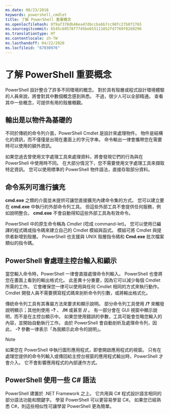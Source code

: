 ```yaml
---
ms.date: 08/23/2018
keywords: powershell,cmdlet
title: 了解 PowerShell 重要概念
ms.openlocfilehash: 8f9af370db46ea47dbccbabb7cc90fc27b8f2765
ms.sourcegitcommit: 6545c60578f7745be015111052fd7769f8289296
ms.translationtype: HT
ms.contentlocale: zh-TW
ms.lasthandoff: 04/22/2020
ms.locfileid: "67030976"
---
```

# <a name="understanding-important-powershell-concepts"></a>了解 PowerShell 重要概念

PowerShell 設計整合了許多不同環境的概念。 對於具有殼層或程式設計環境體驗的人員來說，將會對其中數個概念感到熟悉。 不過，很少人可以全部精通。 查看其中一些概念，可提供有用的殼層概觀。

## <a name="output-is-object-based"></a>輸出是以物件為基礎的

不同於傳統的命令列介面，PowerShell Cmdlet 是設計來處理物件。
物件是結構化的資訊，而不僅僅是出現在畫面上的字元字串。 命令輸出一律會攜帶您在需要時可以使用的額外資訊。

如果您過去曾使用文字處理工具來處理資料，將會發現它們的行為與在 PowerShell 中使用時不同。 在大部分情況下，您不需要使用文字處理工具來擷取特定資訊。 您可以使用標準的 PowerShell 物件語法，直接存取部分資料。

## <a name="the-command-family-is-extensible"></a>命令系列可進行擴充

**cmd.exe** 之類的介面並未提供可讓您直接擴充內建命令集的方式。 您可以建立要在 **cmd.exe** 中執行的外部命令列工具。 但這些外部工具不會提供任何服務，例如說明整合。 **cmd.exe** 不會自動得知這些外部工具為有效命令。

PowerShell 中的原生命令稱為 *Cmdlet* (唸成 command-let)。 您可以使用已編譯的程式碼或指令碼來建立自己的 Cmdlet 模組與函式。 模組可將 Cmdlet 與提供者新增到殼層。 PowerShell 也支援與 UNIX 殼層指令碼和 **Cmd.exe** 批次檔案類似的指令碼。

## <a name="powershell-handles-console-input-and-display"></a>PowerShell 會處理主控台輸入和顯示

當您輸入命令時，PowerShell 一律會直接處理命令列輸入。 PowerShell 也會將您在畫面上看到的輸出格式化。 此差異十分重要，因為它可以減少每個 Cmdlet 所需的工作。 它會確保您一律可以使用與任何 Cmdlet 相同的方式來執行動作。 Cmdlet 開發人員不需要撰寫程式碼來剖析命令列引數，或將輸出格式化。

傳統命令列工具有其專屬方法來要求和顯示說明。 部分命令列工具使用 **/?** 來觸發說明顯示；其他則使用 **-?** 、 **/H** 或甚至 **//** 。 有一部分會在 GUI 視窗中顯示說明，而不是在主控台顯示中。 如果您使用錯誤的參數，工具可能會忽略您輸入的內容，並開始自動執行工作。
由於 PowerShell 會自動剖析及處理命令列，因此， **-?** 參數一律表示「為我顯示此命令的說明」。

> [!NOTE]
> 如果您在 PowerShell 中執行圖形應用程式，即會開啟應用程式的視窗。
> 只有在處理您提供的命令列輸入或傳回給主控台視窗的應用程式輸出時，PowerShell 才會介入。 它不會影響應用程式的內部運作方式。

## <a name="powershell-uses-some-c-syntax"></a>PowerShell 使用一些 C# 語法

PowerShell 建置於 .NET Framework 之上。 它共用與 C# 程式設計語言相同的部分語法功能和關鍵字。 學習 PowerShell 可以更容易學習 C#。 如果您已經熟悉 C#，則這些相似性可讓學習 PowerShell 更為簡單。
